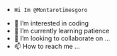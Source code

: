 -     Hi Im @Montarotimesgoro 
- 👀 I’m interested in coding
- 🌱 I’m currently learning patience
- 💞️ I’m looking to collaborate on ...
- 📫 How to reach me ...
<!---
<!---
Motarotimesgoro/Motarotimesgoro is a ✨ special ✨ repository because its `README.md` (this file) appears on your GitHub profile.
You can click the Preview link to take a look at your changes.
--->
